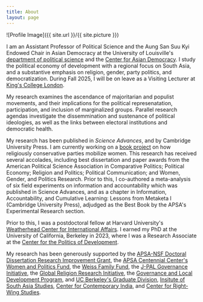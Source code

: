 ```yaml
---
title: About
layout: page
---
```

![Profile Image]({{ site.url }}/{{ site.picture }})

I am an Assistant Professor of Political Science and the Aung San Suu Kyi Endowed Chair in Asian Democracy at the University of Louisville's [department of political science](https://louisville.edu/politicalscience) and the [Center for Asian Democracy](https://louisville.edu/asiandemocracy). I study the political economy of development with a regional focus on South Asia, and a substantive emphasis on religion, gender, party politics, and democratization. During Fall 2025, I will be on leave as a Visiting Lecturer at [King's College London](https://www.kcl.ac.uk/kii).

My research examines the ascendance of majoritarian and populist movements, and their implications for the political represenatation, participation, and inclusion of marginalized groups. Parallel research agendas investigate the dissemmination and sustenance of political ideologies, as well as the links between electoral institutions and democratic health. 

My research has been published in _Science Advances_, and by Cambridge University Press. I am currently working on a [book project](https://anirvanchowdhury.github.io/book/) on how religiously conservative parties mobilize women. This research has received several accolades, including best dissertation and paper awards from the American Political Science Association in Comparative Politics; Political Economy; Religion and Politics; Political Communication; and Women, Gender, and Politics Research. Prior to this, I co-authored a meta-analysis of six field experiments on information and accountability which was published in Science Advances, and as a chapter in Information, Accountability, and Cumulative Learning: Lessons from Metaketa I (Cambridge University Press), adjudged as the Best Book by the APSA's Experimental Research section.

Prior to this, I was a postdoctoral fellow at Harvard University's [Weatherhead Center for International Affairs](https://wcfia.harvard.edu/). I earned my PhD at the University of California, Berkeley in 2023, where I was a Research Associate at the [Center for the Politics of Development](http://cpd.berkeley.edu/). 

My research has been generously supported by the [APSA-NSF Doctoral Dissertation Research Improvement Grant](https://www.apsanet.org/ddrig), the [APSA Centennial Center's Women and Politics Fund](https://connect.apsanet.org/centennialcenter/research-grants/), the [Weiss Family Fund](https://bfi.uchicago.edu/the-weiss-fund/), the [J-PAL Governance Initiative](https://www.povertyactionlab.org/initiative/governance-initiative), the [Global Religion Research Initiative](https://grri.nd.edu/), the [Governance and Local Development Program](https://gld.gu.se/), and [UC Berkeley's Graduate Division](https://grad.berkeley.edu/), [Insitute of South Asia Studies](https://southasia.berkeley.edu/), [Center for Contemporary India](https://indiacenter.berkeley.edu/), and [Center for Right-Wing Studies](https://crws.berkeley.edu/).

<!--- 
### Research

#### Published articles/book chapters
* Do Gram Panchayats Get Their Money? A Case Study of Gram Panchayat Fund Flows in Birbhum District, West Bengal. 2017 in _Decentralisation, Governance and Development: An Indian Perspective_, Orient Black Swan (with [Ambrish Dongre](https://www.iima.ac.in/web/faculty/faculty-profiles/ambrish-dongre) and [Yamini Aiyar](http://www.cprindia.org/people/yamini-aiyar)) 

#### Working papers/book chapters in progress
* Does Information Shape Electoral Choices? A Meta-Analysis in *Metaketa 1: Information, Accountability and Cumulative Learning*, Cambridge University Press (with [Thad Dunning](http://www.thaddunning.com/), [Guy Grossman](https://web.sas.upenn.edu/ggros/), [Macartan Humphreys](http://www.macartan.nyc/), [Susan Hyde](http://susan.hyde.co/), [Craig Mcintosh](http://gps.ucsd.edu/faculty-directory/craig-mcintosh.html) and [Gareth Nellis](http://www.garethnellis.com/)) 
* Partisan vs Policy Bias: An Experiment on News Credibility in India 
* Party Alignment and Fiscal Transfers: Evidence from West Bengal, India (with [Anustubh Agnihotri](http://polisci.berkeley.edu/people/person/anustubh-agnihotri))
* [Poverty Alleviation or Political Calculation? Implementing India's Rural Employment Guarantee Scheme](https://papers.ssrn.com/sol3/papers.cfm?abstract_id=2555738)

#### Work in progress
* The Colonial Origins of Hindu-Muslim Violence in India (with [Aaditya Dar](https://aadityadar.com/) and [Rahul Verma](http://polisci.berkeley.edu/people/person/rahul-verma))
* Ideology and Contestation: The Last Bastions of the Left in West Bengal, India (with [Anustubh Agnihotri](http://polisci.berkeley.edu/people/person/anustubh-agnihotri))
* The General Equilibrium Effects of Political Campaigns: An Experiment on Women's Vote in India (with [Saad Gulzar](http://saadgulzar.com/) and [Durgesh Pathak](http://aamaadmiparty.org/teams/durgesh-pathak/)) 


### Teaching
#### UC Berkeley
I have been a Graduate Student Instructor (GSI) for PS 3, an introductory class in quantitative and empirical methods. [Professor Laura Stoker](http://polisci.berkeley.edu/people/person/laura-stoker) was the lead instructor, and I received an award for being an [Outstanding GSI](http://gsi.berkeley.edu/programs-services/award-programs/ogsi/). 

Some of my teaching materials for the class are available here (coming soon!). Some in-class exercises draw heavily on those created by [Sara Newland](https://scholar.harvard.edu/snewland) (thanks, Sara!).

#### Georgetown University
I was a Teaching Assistant for Advanced Regression/Program Analysis Methods at Georgetown University's McCourt School of Public Policy in 2014. The class was taught by [Professor Jean Mitchell](https://gufaculty360.georgetown.edu/s/faculty-profile?netid=mitchejm%2F) and is the final course of the compulsory quantitative sequence for graduate students in the school's Master of Public Policy program.
--->
